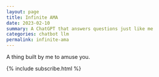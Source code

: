 ```yaml
---
layout: page
title: Infinite AMA
date: 2023-02-10
summary: A ChatGPT that answers questions just like me
categories: chatbot llm
permalink: infinite-ama
---
```


A thing built by me to amuse you.

<script src="https://cdn.tailwindcss.com"></script>
<script>
tailwind.config = {
    theme: {
    extend: {
        colors: {
        clifford: '#da373d',
        }
    }
    }
}
</script>

<section id="app">
    <!-- React DOM renders here -->
    <div id="wrap"></div>
</section>

<script src="https://unpkg.com/react@15/dist/react.min.js"></script>
<script src="https://unpkg.com/react-dom@15/dist/react-dom.min.js"></script>
<script src="https://cdnjs.cloudflare.com/ajax/libs/babel-core/5.8.24/browser.min.js"></script>
<script type="text/babel">
    class App extends React.Component {
        constructor(props) {
            super(props);
        };
        render() {
            const message = "Jono here!!";
            return (
                <div>
                    <div className="grid grid-cols-3 gap-4 text-md mt-4">
                        <div className="flex items-center justify-center ">
                        <svg className="h-6 w-6" xmlns="http://www.w3.org/2000/svg" width="24" height="24" viewBox="0 0 24 24" fill="none" stroke="currentColor" stroke-width="2" stroke-linecap="round" stroke-linejoin="round"><circle cx="12" cy="12" r="4"></circle><path d="M12 2v2"></path><path d="M12 20v2"></path><path d="m4.93 4.93 1.41 1.41"></path><path d="m17.66 17.66 1.41 1.41"></path><path d="M2 12h2"></path><path d="M20 12h2"></path><path d="m6.34 17.66-1.41 1.41"></path><path d="m19.07 4.93-1.41 1.41"></path></svg>
                            <span className="m-4 font-medium">Examples</span>
                        </div>
                        <div className="flex items-center justify-center">
                        <svg className="h-6 w-6" xmlns="http://www.w3.org/2000/svg" fill="none" viewBox="0 0 24 24" stroke-width="1.5" stroke="currentColor" aria-hidden="true" class="h-6 w-6"><path stroke-linecap="round" stroke-linejoin="round" d="M3.75 13.5l10.5-11.25L12 10.5h8.25L9.75 21.75 12 13.5H3.75z"></path></svg>
                            <span className="m-4 font-medium">Capabilities</span>
                        </div>
                        <div className="flex items-center justify-center ">
                            <svg className="h-6 w-6" xmlns="http://www.w3.org/2000/svg" width="24" height="24" viewBox="0 0 24 24" fill="none" stroke="currentColor" stroke-width="2" stroke-linecap="round" stroke-linejoin="round"><path d="m21.73 18-8-14a2 2 0 0 0-3.48 0l-8 14A2 2 0 0 0 4 21h16a2 2 0 0 0 1.73-3Z"></path><line x1="12" y1="9" x2="12" y2="13"></line><line x1="12" y1="17" x2="12.01" y2="17"></line></svg>
                            <span className="m-4 font-medium">Limitations</span>
                        </div>
                    </div>
                    <div className="grid grid-rows-3 grid-flow-col gap-4 text-sm">
                        <div className="h-20 flex items-center  bg-zinc-100 rounded-md hover:bg-zinc-200">
                            <span className="m-4">"Explain quantum computing in simple terms" →</span>
                        </div>
                        <div className="h-20 flex items-center  bg-zinc-100 rounded-md hover:bg-zinc-200">
                            <span className="m-4">"Got any creative ideas for a 10 year olds birthday?" →</span>
                        </div>
                        <div className="h-20 flex items-center  bg-zinc-100 rounded-md hover:bg-zinc-200">
                            <span className="m-4">"How do I build this AMA app in Modal?" →</span>
                        </div>
                        <div className="h-20 flex items-center  bg-zinc-100 rounded-md">
                            <span className="m-4">Remembers what user said earlier in the conversation</span>
                        </div>
                        <div className="h-20 flex items-center  bg-zinc-100 rounded-md">
                            <span className="m-4">Allows user to provide follow-up corrections</span>
                        </div>
                        <div className="h-20 flex items-center  bg-zinc-100 rounded-md">
                            <span className="m-4">Trained to decline inappropriate requests</span>
                        </div>
                        <div className="h-20 flex items-center  bg-zinc-100 rounded-md">
                            <span className="m-4">May occasionally generate incorrect information</span>
                        </div>
                        <div className="h-20 flex items-center  bg-zinc-100 rounded-md">
                            <span className="m-4">May occasionally produce harmful instructions or biased content</span>
                        </div>
                        <div className="h-20 flex items-center  bg-zinc-100 rounded-md">
                            <span className="m-4">Limited knowledge of world and events after 2021</span>
                        </div>
                    </div>
                    <div>
                        <form className="mt-12 min-w-full rounded-md shadow-[0_0_10px_rgba(0,0,0,0.10)]">
                            <div className="min-w-full flex items-center py-2">
                                <input className="appearance-none bg-transparent border-none w-full text-gray-700 ml-2 mr-3 py-1 px-2 leading-tight focus:outline-none" type="text" placeholder="Jane Doe" aria-label="Full name"></input>
                                <button className="flex-shrink-0 bg-stone-900 border-stone-900 hover:bg-blue-600 hover:border-blue-600 text-sm border-4 text-white py-1 px-2 rounded mr-2" type="button">
                                <svg xmlns="http://www.w3.org/2000/svg" width="24" height="24" viewBox="0 0 24 24" fill="none" stroke="currentColor" stroke-width="2" stroke-linecap="round" stroke-linejoin="round"><line x1="22" y1="2" x2="11" y2="13"></line><polygon points="22 2 15 22 11 13 2 9 22 2"></polygon></svg>
                                </button>
                            </div>
                        </form>
                    </div>
                </div>
            );
        }
    };
    ReactDOM.render(
        <App />,
        document.getElementById('wrap')
    );
</script>

<style>
.grow-me {
  border-radius: 4px;
  transition: all .2s ease-in-out;
}

.grow-me:hover {
  transform: scale(1.02);
}

</style>

{% include
  subscribe.html %}

